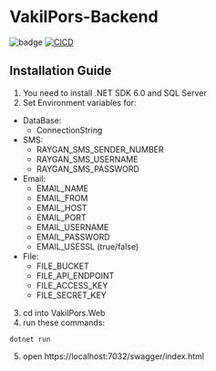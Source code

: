 # VakilPors-Backend

![badge](https://img.shields.io/endpoint?url=https://gist.githubusercontent.com/MSPoulaei/20d8309ce4ac8005e22df30d985c6883/raw/code-coverage.json)
[![CICD](https://github.com/FardisSoft/VakilPors-Backend/actions/workflows/cicd.yaml/badge.svg)](https://github.com/FardisSoft/VakilPors-Backend/actions/workflows/cicd.yaml)

## Installation Guide

1. You need to install .NET SDK 6.0 and SQL Server
2. Set Environment variables for:
- DataBase:
    - ConnectionString
- SMS:
    - RAYGAN_SMS_SENDER_NUMBER
    - RAYGAN_SMS_USERNAME
    - RAYGAN_SMS_PASSWORD
- Email:
    - EMAIL_NAME
    - EMAIL_FROM
    - EMAIL_HOST
    - EMAIL_PORT
    - EMAIL_USERNAME
    - EMAIL_PASSWORD
    - EMAIL_USESSL (true/false)
- File:
    - FILE_BUCKET
    - FILE_API_ENDPOINT
    - FILE_ACCESS_KEY
    - FILE_SECRET_KEY

3. cd into VakilPors.Web
4. run these commands:
```
dotnet run
```
5. open https://localhost:7032/swagger/index.html